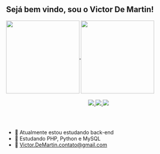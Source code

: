 ## Sejá bem vindo, sou o Victor De Martin! 

<a href="https://github.com/VictorDMartin/github-readme-stats">
  <img height=200 align="center" src="https://github-readme-stats.vercel.app/api?username=VictorDMartin&show_icons=true&theme=tokyonight&card_width=10" />
</a>
<a href="https://github.com/VictorDMartin/convoychat">
  <img height=200 align="center" src="https://github-readme-stats.vercel.app/api/top-langs?username=VictorDMartin&layout=donut&langs_count=8&card_width=100&show_icons=true&theme=tokyonight" />
</a>
<br></br>
<div align="center">
  <a href="https://www.instagram.com/victordemartin"/>
    <img src ="https://img.shields.io/badge/Instagram-E4405F?style=for-the-badge&logo=instagram&logoColor=white"/>
  </a>
  <a href="https://www.linkedin.com/in/victor-de-martin-9316b9268/"/>
    <img src ="https://img.shields.io/badge/LinkedIn-0077B5?style=for-the-badge&logo=linkedin&logoColor=white"/>
  </a>
  <a href="https://twitter.com/VictorVeXy"/>
    <img src ="https://img.shields.io/badge/Twitter-1DA1F2?style=for-the-badge&logo=twitter&logoColor=white"/>
  </a>
</div>
  
<br></br>
- 🔭 Atualmente estou estudando back-end
- 🌱 Estudando PHP, Python e MySQL
- 📧 Victor.DeMartin.contato@gmail.com


